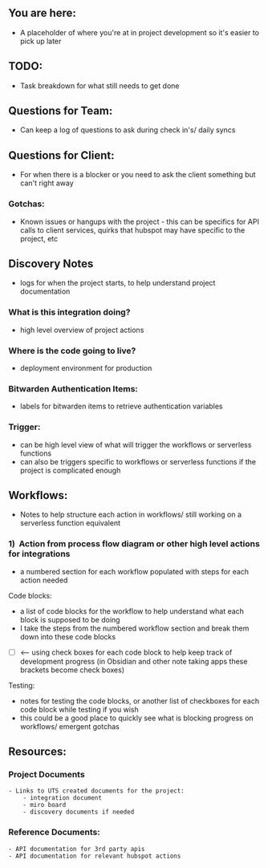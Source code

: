   

## You are here:
- A placeholder of where you're at in project development so it's easier to pick up later


## TODO:
- Task breakdown for what still needs to get done

 

  
## Questions for Team:
- Can keep a log of questions to ask during check in's/ daily syncs


## Questions for Client: 
- For when there is a blocker or you need to ask the client something but can't right away


### Gotchas:
- Known issues or hangups with the project - this can be specifics for API calls to client services, quirks that hubspot may have specific to the project, etc

  

## Discovery Notes
- logs for when the project starts, to help understand project documentation

### What is this integration doing?
- high level overview of project actions

  

### Where is the code going to live?
- deployment environment for production


  

### Bitwarden Authentication Items:
- labels for bitwarden items to retrieve authentication variables


  

### Trigger:
- can be high level view of what will trigger the workflows or serverless functions
- can also be triggers specific to workflows or serverless functions if the project is complicated enough


  
  

## Workflows:
- Notes to help structure each action in workflows/ still working on a serverless function equivalent

### 1)  Action from process flow diagram or other high level actions for integrations
- a numbered section for each workflow populated with steps for each action needed

Code blocks:
- a list of code blocks for the workflow to help understand what each block is supposed to be doing
- I take the steps from the numbered workflow section and break them down into these code blocks
- [ ] <-- using check boxes for each code block to help keep track of development progress (in Obsidian and other note taking apps these brackets become check boxes)


Testing: 
- notes for testing the code blocks, or another list of checkboxes for each code block while testing if you wish 
- this could be a good place to quickly see what is blocking progress on workflows/ emergent gotchas

## Resources:
### Project Documents
    - Links to UTS created documents for the project:
        - integration document
        - miro board
        - discovery documents if needed

  

### Reference Documents:
    - API documentation for 3rd party apis
    - API documentation for relevant hubspot actions

